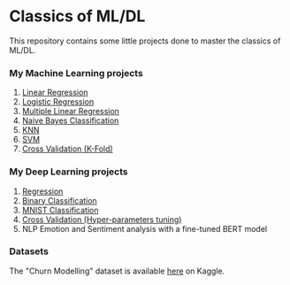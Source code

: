 # Classics of ML/DL

This repository contains some little projects done to master the classics of ML/DL.

### My Machine Learning projects

1. [Linear Regression](https://github.com/timdgn/ML-DL-Projects/blob/main/ML%20Linear%20Regression.ipynb)
2. [Logistic Regression](https://github.com/timdgn/ML-DL-Projects/blob/main/ML%20Logistic%20Regression.ipynb)
3. [Multiple Linear Regression](https://github.com/timdgn/ML-DL-Projects/blob/main/ML%20Multiple%20Linear%20Regression.ipynb)
4. [Naive Bayes Classification](https://github.com/timdgn/ML-DL-Projects/blob/main/ML%20Naive%20Bayes%20Classification.ipynb)
5. [KNN](https://github.com/timdgn/ML-DL-Projects/blob/main/ML%20KNN.ipynb)
6. [SVM](https://github.com/timdgn/ML-DL-Projects/blob/main/ML%20SVM.ipynb)
7. [Cross Validation (K-Fold)](https://github.com/timdgn/ML-DL-Projects/blob/main/ML%20Cross%20Validation%20(K-Fold).ipynb)

### My Deep Learning projects

1. [Regression](https://github.com/timdgn/ML-DL-Projects/blob/main/DL%20Regression.ipynb)
2. [Binary Classification](https://github.com/timdgn/ML-DL-Projects/blob/main/DL%20Binary%20Classification.ipynb)
3. [MNIST Classification](https://github.com/timdgn/ML-DL-Projects/blob/main/DL%20MNIST%20Classification.ipynb)
4. [Cross Validation (Hyper-parameters tuning)](https://github.com/timdgn/ML-DL-Projects/blob/main/DL%20Cross%20Validation%20(Hyper-parameters%20tuning).ipynb)
5. NLP Emotion and Sentiment analysis with a fine-tuned BERT model

### Datasets

The "Churn Modelling" dataset is available [here](https://www.kaggle.com/aakash50897/churn-modellingcsv?select=Churn_Modelling.csv) on Kaggle.
